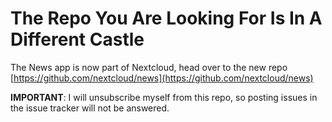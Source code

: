 # The Repo You Are Looking For Is In A Different Castle

The News app is now part of Nextcloud, head over to the new repo [https://github.com/nextcloud/news](https://github.com/nextcloud/news)

**IMPORTANT**: I will unsubscribe myself from this repo, so posting issues in the issue tracker will not be answered.
